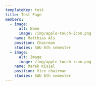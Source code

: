 ```yaml
---
templateKey: test
title: Test Page
members:
  - image:
      alt: Name
      image: /img/apple-touch-icon.png
    name: Matthias Als
    position: Chairman
    studies: SWU 6th semester
  - image:
      alt: Image
      image: /img/apple-touch-icon.png
    name: Marek Kisiel
    position: Vice chairman
    studies: SWU 6th semester
---
```


